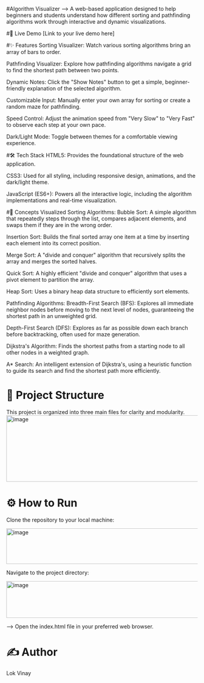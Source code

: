 #Algorithm Visualizer
--> A web-based application designed to help beginners and students understand how different sorting and pathfinding algorithms work through interactive and dynamic visualizations.

#🚀 Live Demo
[Link to your live demo here]

#✨ Features
Sorting Visualizer: Watch various sorting algorithms bring an array of bars to order.

Pathfinding Visualizer: Explore how pathfinding algorithms navigate a grid to find the shortest path between two points.

Dynamic Notes: Click the "Show Notes" button to get a simple, beginner-friendly explanation of the selected algorithm.

Customizable Input: Manually enter your own array for sorting or create a random maze for pathfinding.

Speed Control: Adjust the animation speed from "Very Slow" to "Very Fast" to observe each step at your own pace.

Dark/Light Mode: Toggle between themes for a comfortable viewing experience.

#🛠️ Tech Stack
HTML5: Provides the foundational structure of the web application.

CSS3: Used for all styling, including responsive design, animations, and the dark/light theme.

JavaScript (ES6+): Powers all the interactive logic, including the algorithm implementations and real-time visualization.

#🧠 Concepts Visualized
Sorting Algorithms:
Bubble Sort: A simple algorithm that repeatedly steps through the list, compares adjacent elements, and swaps them if they are in the wrong order.

Insertion Sort: Builds the final sorted array one item at a time by inserting each element into its correct position.

Merge Sort: A "divide and conquer" algorithm that recursively splits the array and merges the sorted halves.

Quick Sort: A highly efficient "divide and conquer" algorithm that uses a pivot element to partition the array.

Heap Sort: Uses a binary heap data structure to efficiently sort elements.

Pathfinding Algorithms:
Breadth-First Search (BFS): Explores all immediate neighbor nodes before moving to the next level of nodes, guaranteeing the shortest path in an unweighted grid.

Depth-First Search (DFS): Explores as far as possible down each branch before backtracking, often used for maze generation.

Dijkstra's Algorithm: Finds the shortest paths from a starting node to all other nodes in a weighted graph.

A* Search: An intelligent extension of Dijkstra's, using a heuristic function to guide its search and find the shortest path more efficiently.

# 📂 Project Structure
This project is organized into three main files for clarity and modularity.
<img width="957" height="175" alt="image" src="https://github.com/user-attachments/assets/e079491f-fd57-4fd2-bc9f-b5a9a9929d4a" />


# ⚙️ How to Run
Clone the repository to your local machine:

<img width="926" height="94" alt="image" src="https://github.com/user-attachments/assets/e533303a-d519-4292-b8a5-fca9c666530c" />


Navigate to the project directory:

<img width="910" height="97" alt="image" src="https://github.com/user-attachments/assets/836e7c5c-b57e-46d0-9cca-0fa0f61457f2" />


--> Open the index.html file in your preferred web browser.

# ✍️ Author
Lok Vinay
